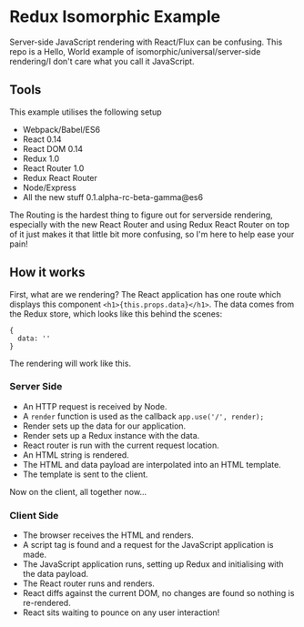 # Redux Isomorphic Example

Server-side JavaScript rendering with React/Flux can be confusing. This repo is a Hello, World example of isomorphic/universal/server-side rendering/I don't care what you call it JavaScript.

## Tools

This example utilises the following setup

- Webpack/Babel/ES6
- React 0.14
- React DOM 0.14
- Redux 1.0
- React Router 1.0
- Redux React Router
- Node/Express
- All the new stuff 0.1.alpha-rc-beta-gamma@es6

The Routing is the hardest thing to figure out for serverside rendering, especially with the new React Router and using Redux React Router on top of it just makes it that little bit more confusing, so I'm here to help ease your pain!

## How it works

First, what are we rendering? The React application has one route which displays this component `<h1>{this.props.data}</h1>`. The data comes from the Redux store, which looks like this behind the scenes:

```
{
  data: ''
}
```

The rendering will work like this.

### Server Side
- An HTTP request is received by Node.
- A `render` function is used as the callback `app.use('/', render);`
- Render sets up the data for our application.
- Render sets up a Redux instance with the data.
- React router is run with the current request location.
- An HTML string is rendered.
- The HTML and data payload are interpolated into an HTML template.
- The template is sent to the client.

Now on the client, all together now...

### Client Side

- The browser receives the HTML and renders.
- A script tag is found and a request for the JavaScript application is made.
- The JavaScript application runs, setting up Redux and initialising with the data payload.
- The React router runs and renders.
- React diffs against the current DOM, no changes are found so nothing is re-rendered.
- React sits waiting to pounce on any user interaction!
